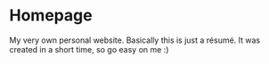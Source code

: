 # Homepage
My very own personal website. Basically this is just a résumé.
It was created in a short time, so go easy on me :)
